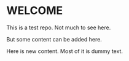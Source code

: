 # WELCOME

This is a test repo. Not much to see here.

But some content can be added here.

Here is new content. Most of it is dummy text.
